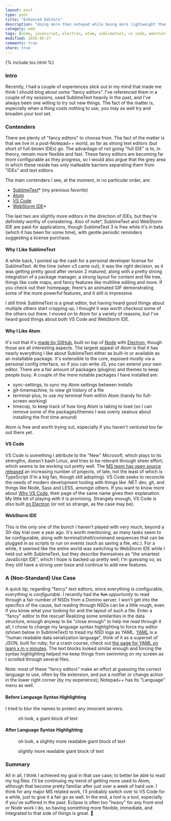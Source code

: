 ```yaml
---
layout: post
type: post
title: "Enhanced Editors"
description: "doing more than notepad while being more lightweight than a full IDE"
category: web
tags: [node, javascript, electron, atom, sublimetext, vs code, webstorm ide]
modified: 2016-05-27
comments: true
share: true
---
```


{% include toc.html %}
### Intro
Recently, I had a couple of experiences stick out in my mind that made me think I should blog about some "fancy editors". I've referenced them in a couple of my sessions, used SublimeText heavily in the past, and I've always been one willing to try out new things. The fact of the matter is, especially when a thing costs nothing to use, you may as well try and broaden your tool set.

### Contenders
There are plenty of "fancy editors" to choose from. The fact of the matter is that we live in a post-Notepad++ world, as far as strong text editors (but short of full-blown IDEs) go. The advantage of not going "full IDE" is to, in theory, remain more flexible and fast. These fancy editors are becoming far more configurable as they progress, so I would also argue that the grey area in which these reside has only malleable barriers separating them from "IDEs" and text editors.

The main contenders I see, at the moment, in no particular order, are:

- [SublimeText](https://www.sublimetext.com/)* (my previous favorite)
- [Atom](https://atom.io/)
- [VS Code](https://code.visualstudio.com/)
- [WebStorm IDE](https://www.jetbrains.com/webstorm/)*

The last two are slightly more editors in the direction of IDEs, but they're definitely worthy of considering. Also of note*, SublimeText and WebStorm IDE are paid-for applications, though SublimeText 3 is free while it's in beta (which it has been for some time), with gentle periodic reminders suggesting a license purchase.

#### Why I Like SublimeText
A while back, I ponied up the cash for a personal developer license for SublimeText. At the time (when v3 came out), it was the right decision, as it was getting pretty good after version 2 matured, along with a pretty strong integration of a package manager, a strong layout for content and file tree, things like code maps, and fancy features like multiline editing and more. If you check out their homepage, there's an animated GIF demonstrating some of the more powerful features, and it still is impressive.

I still think SublimeText is a great editor, but having heard good things about multiple others start cropping up, I thought it was worth checkout some of the others out there. I moved on to Atom for a variety of reasons, but I've heard good things about both VS Code and WebStorm IDE.

#### Why I Like Atom
It's not that it's [made by GitHub](https://github.com/atom/atom), built on top of [Node](https://nodejs.org/) with [Electron](http://electron.atom.io/), though those are all interesting aspects. The largest appeal of Atom is that it has nearly everything I like about SublimeText either as built-in or available as an installable package. It's extensible to the core, exposed mostly via a personal config interface, so if you can write JS, you can extend your own editor. There are a fair amount of packages (plugins) and themes to keep people busy. A couple of the more notable packages I have installed are:

- sync-settings, to sync my Atom settings between installs
- git-timemachine, to view git history of a file
- terminal-plus, to use my terminal from within Atom (handy for full-screen working)
- timecop, to keep track of how long Atom is taking to load (so I can remove some of the packages/themes I was overly zealous about installing the first time around)

Atom is free and worth trying out, especially if you haven't ventured too far out there yet.

#### VS Code
VS Code is something I attribute to the "New" Microsoft, which plays to its strengths, doesn't bash Linux, and tries to be relevant through sheer effort; which seems to be working out pretty well. The [MS team has open source released](https://github.com/microsoft) an increasing number of projects, of late, not the least of which is TypeScript (I'm a big fan, though still adopting). VS Code seeks to reconcile the needs of modern development tooling with things like .NET dev, git, and things like Node, Sass and LESS, amongst others. If you want to know more about [Why VS Code](https://code.visualstudio.com/Docs/editor/whyvscode), their page of the same name gives their explanation. My little bit of playing with it is promising. Strangely enough, VS Code is _also_ built [on Electron](http://electron.atom.io/) (or not so strange, as the case may be).

#### WebStorm IDE
This is the only one of the bunch I haven't played with very much, beyond a 30-day trial over a year ago. It's worth mentioning, as many tasks seem to be configurable, along with terminal/shell/command sequences that can be plugged in as scripts to run on events (such as saving a file, etc.). For a while, it seemed like the entire world was switching to WebStorm IDE while I held out with SublimeText, but they describe themselves as "the smartest JavaScript IDE", which I hope is backed up pretty well; I'm guessing so, as they still have a strong user base and continue to add new features.

### A (Non-Standard) Use Case
A quick tip, regarding "fancy" text editors, since everything is configurable, _everything is configurable_. I recently had the ~~fun~~ _opportunity_ to read through a fair number of NSDs from a Domino server. I won't get into the specifics of the cause, but reading through NSDs can be a little rough, even if you know what your looking for and the layout of such a file. Enter a "fancy" editor to the rescue! Realizing some similarities in the data structure, enough anyway to be "close enough" to help me read through it all, I chose to change my language syntax highlighting to force my editor (shown below in SublimeText) to tread my NSD logs as YAML. [YAML](http://yaml.org/) is a "human readable data serialization language", think of it as a superset of JSON, built for ruby; for a crash course, check out [the page for YAML on learn x in y minutes](https://learnxinyminutes.com/docs/yaml/). The text blocks looked similar enough and forcing the syntax highlighting helped me keep things from swimming on my screen as I scrolled through several files.

Note: most of these "fancy editors" make an effort at guessing the correct language to use, often by file extension, and put a notifier or change action in the lower right corner (by my experience); Notepad++ has its "Language" menu as well.

#### Before Language Syntax Highlighting
I tried to blur the names to protect any innocent servers.

<figure>
  <amp-img src="{{ site.url }}/assets/images/post_images/nsd_beforeHighlighting.png"
  alt="oh look, a giant block of text"
  width="1500" height="1039"
  layout="responsive"></amp-img>
 <figcaption>oh look, a giant block of text</figcaption>
</figure>

#### After Language Syntax Highlighting
<figure>
  <amp-img src="{{ site.url }}/assets/images/post_images/nsd_afterHighlighting1.png"
  alt="oh look, a slightly more readable giant block of text"
  width="1500" height="1041"
  layout="responsive"></amp-img>
 <figcaption>oh look, a slightly more readable giant block of text</figcaption>
</figure>

<figure>
  <amp-img src="{{ site.url }}/assets/images/post_images/nsd_afterHighlighting2.png"
  alt="slightly more readable giant block of text"
  width="1261" height="1044"
  layout="responsive"></amp-img>
 <figcaption>slightly more readable giant block of text</figcaption>
</figure>

### Summary
All in all, I think I achieved my goal in that use case; to better be able to read my log files. I'll be continuing my trend of getting more used to Atom, although that become pretty familiar after just over a week of hard use. I think for any major MS related work, I'll probably switch over to VS Code for a while, just to give it a fair go as well. In the end, a tool is a tool, especially if you've suffered in the past. Eclipse is often too "heavy" for any front-end or Node work I do, so having something more flexible, immediate, and integrated to that side of things is great. :beers:
